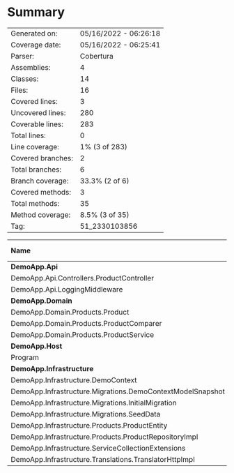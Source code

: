 ﻿# Summary
|||
|:---|:---|
| Generated on: | 05/16/2022 - 06:26:18 |
| Coverage date: | 05/16/2022 - 06:25:41 |
| Parser: | Cobertura |
| Assemblies: | 4 |
| Classes: | 14 |
| Files: | 16 |
| Covered lines: | 3 |
| Uncovered lines: | 280 |
| Coverable lines: | 283 |
| Total lines: | 0 |
| Line coverage: | 1% (3 of 283) |
| Covered branches: | 2 |
| Total branches: | 6 |
| Branch coverage: | 33.3% (2 of 6) |
| Covered methods: | 3 |
| Total methods: | 35 |
| Method coverage: | 8.5% (3 of 35) |
| Tag: | 51_2330103856 |

|**Name**|**Covered**|**Uncovered**|**Coverable**|**Total**|**Line coverage**|**Covered**|**Total**|**Branch coverage**|**Covered**|**Total**|**Method coverage**|
|:---|---:|---:|---:|---:|---:|---:|---:|---:|---:|---:|---:|
|**DemoApp.Api**|**0**|**16**|**16**|**0**|**0%**|**0**|**0**|****|**0**|**4**|**0%**|
|DemoApp.Api.Controllers.ProductController|0|7|7|0|0%|0|0||0|2|0%|
|DemoApp.Api.LoggingMiddleware|0|9|9|0|0%|0|0||0|2|0%|
|**DemoApp.Domain**|**3**|**10**|**13**|**0**|**23%**|**2**|**4**|**50%**|**3**|**6**|**50%**|
|DemoApp.Domain.Products.Product|2|0|2|0|100%|0|0||2|2|100%|
|DemoApp.Domain.Products.ProductComparer|1|0|1|0|100%|2|4|50%|1|1|100%|
|DemoApp.Domain.Products.ProductService|0|10|10|0|0%|0|0||0|3|0%|
|**DemoApp.Host**|**0**|**25**|**25**|**0**|**0%**|**0**|**2**|**0%**|**0**|**1**|**0%**|
|Program|0|25|25|0|0%|0|2|0%|0|1|0%|
|**DemoApp.Infrastructure**|**0**|**229**|**229**|**0**|**0%**|**0**|**0**|****|**0**|**24**|**0%**|
|DemoApp.Infrastructure.DemoContext|0|11|11|0|0%|0|0||0|4|0%|
|DemoApp.Infrastructure.Migrations.DemoContextModelSnapshot|0|52|52|0|0%|0|0||0|1|0%|
|DemoApp.Infrastructure.Migrations.InitialMigration|0|37|37|0|0%|0|0||0|3|0%|
|DemoApp.Infrastructure.Migrations.SeedData|0|94|94|0|0%|0|0||0|3|0%|
|DemoApp.Infrastructure.Products.ProductEntity|0|3|3|0|0%|0|0||0|3|0%|
|DemoApp.Infrastructure.Products.ProductRepositoryImpl|0|4|4|0|0%|0|0||0|2|0%|
|DemoApp.Infrastructure.ServiceCollectionExtensions|0|2|2|0|0%|0|0||0|1|0%|
|DemoApp.Infrastructure.Translations.TranslatorHttpImpl|0|26|26|0|0%|0|0||0|7|0%|
